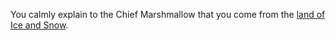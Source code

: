 You calmly explain to the Chief Marshmallow that you come from the [land of Ice and Snow](../../norwegian/).

